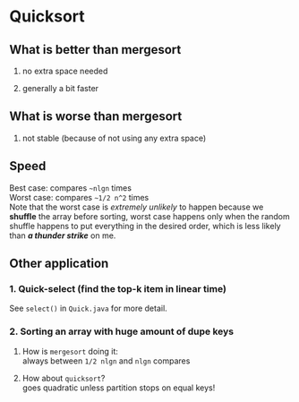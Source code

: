 # Quicksort

## What is better than mergesort

1. no extra space needed

2. generally a bit faster

## What is worse than mergesort

1. not stable (because of not using any extra space)

## Speed

Best case: compares `~nlgn` times  
Worst case: compares `~1/2 n^2` times  
Note that the worst case is *extremely unlikely* to happen because we **shuffle** the array before sorting, worst case
happens only when the random shuffle happens to put everything in the desired order, which is less likely than ***a
thunder strike*** on me.

## Other application

### 1. Quick-select (find the top-k item in linear time)

See `select()` in `Quick.java` for more detail.

### 2. Sorting an array with huge amount of dupe keys

1. How is `mergesort` doing it:  
   always between `1/2 nlgn` and `nlgn` compares

2. How about `quicksort`?  
   goes quadratic unless partition stops on equal keys!